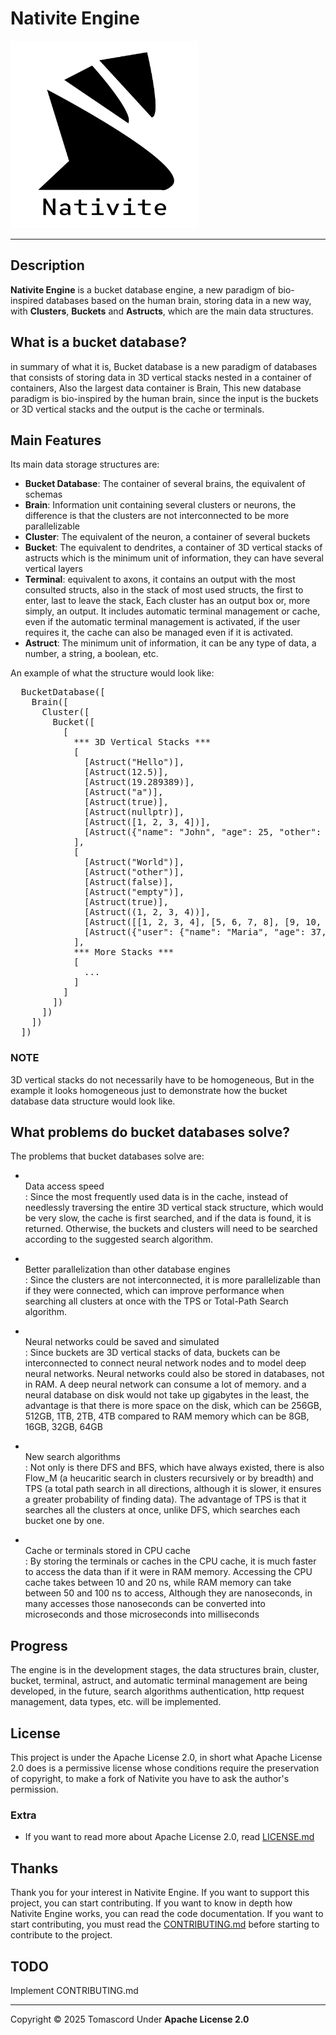 # Nativite Engine

<div class="nativite-image">
  <img src="./Public/Assets/nativite-with-text.png" width="300" height="300" alt="Nativite Logo">
</div>

---

## Description

**Nativite Engine** is a bucket database engine, a new paradigm of bio-inspired databases
based on the human brain, storing data in a new way, with **Clusters**, **Buckets** and **Astructs**,
which are the main data structures.

## What is a bucket database?

in summary of what it is, Bucket database is a new paradigm of databases that 
consists of storing data in 3D vertical stacks nested in a container of containers,
Also the largest data container is Brain, This new database paradigm is bio-inspired by
the human brain, since the input is the buckets or 3D vertical stacks and the output is
the cache or terminals.

## Main Features

Its main data storage structures are:

- **Bucket Database**: The container of several brains, the equivalent of schemas 
- **Brain**: Information unit containing several clusters or neurons, the difference is
             that the clusters are not interconnected to be more parallelizable
- **Cluster**: The equivalent of the neuron, a container of several buckets
- **Bucket**: The equivalent to dendrites, a container of 3D vertical stacks of astructs which is the minimum
              unit of information,
              they can have several vertical layers
- **Terminal**: equivalent to axons, it contains an output with the most consulted structs,
                also in the stack of most used structs, the first to enter,
                last to leave the stack, Each cluster has an output box or, more simply,
                an output. It includes automatic terminal management or cache, even if the
                automatic terminal management is activated, if the user requires it, the cache
                can also be managed even if it is activated.
- **Astruct**: The minimum unit of information, it can be any type of data, a number,
               a string, a boolean, etc.

An example of what the structure would look like:

<pre>
  BucketDatabase([
    Brain([
      Cluster([
        Bucket([
          [
            *** 3D Vertical Stacks ***
            [   
              [Astruct("Hello")],
              [Astruct(12.5)],
              [Astruct(19.289389)],
              [Astruct("a")],
              [Astruct(true)],
              [Astruct(nullptr)],
              [Astruct([1, 2, 3, 4])],
              [Astruct({"name": "John", "age": 25, "other": {...}})]
            ],
            [   
              [Astruct("World")],
              [Astruct("other")],
              [Astruct(false)],
              [Astruct("empty")],
              [Astruct(true)],
              [Astruct((1, 2, 3, 4))],
              [Astruct([[1, 2, 3, 4], [5, 6, 7, 8], [9, 10, 11, 12], [13, 14, 15, 16]])],
              [Astruct({"user": {"name": "Maria", "age": 37, "metadata": [{...}]}}})]
            ],
            *** More Stacks ***
            [
              ...
            ]
          ]
        ])
      ])
    ])
  ])
</pre>

### NOTE
3D vertical stacks do not necessarily have to be homogeneous, But in the example it
looks homogeneous just to demonstrate how the bucket database data structure
would look like.

## What problems do bucket databases solve?

The problems that bucket databases solve are:

- <br>Data access speed</br>:
  Since the most frequently used data is in the cache, instead of needlessly traversing the entire 3D vertical stack structure, which would be very slow, the cache is first searched, and if the data is found, it is returned. Otherwise, the buckets and clusters will need to be searched according to the suggested search algorithm.

- <br>Better parallelization than other database engines</br>:
  Since the clusters are not interconnected, it is more parallelizable than
  if they were connected, which can improve performance when searching all clusters
  at once with the TPS or Total-Path Search algorithm.

- <br>Neural networks could be saved and simulated</br>:
  Since buckets are 3D vertical stacks of data, buckets can be interconnected
  to connect neural network nodes and to model deep neural networks. Neural networks
  could also be stored in databases, not in RAM. A deep neural network can consume a lot of memory.
  and a neural database on disk would not take up gigabytes in the least, the advantage is that there
  is more space on the disk, which can be 256GB, 512GB, 1TB, 2TB, 4TB compared to RAM memory which can 
  be 8GB, 16GB, 32GB, 64GB

- <br>New search algorithms</br>:
  Not only is there DFS and BFS, which have always existed, there is also Flow_M 
  (a heucaritic search in clusters recursively or by breadth) and TPS 
  (a total path search in all directions, although it is slower,
  it ensures a greater probability of finding data). The advantage of TPS is that it searches all
  the clusters at once, unlike DFS, which searches each bucket one by one.

- <br>Cache or terminals stored in CPU cache</br>:
  By storing the terminals or caches in the CPU cache, it is much faster to access the data
  than if it were in RAM memory. Accessing the CPU cache takes between 10 and 20 ns, while RAM
  memory can take between 50 and 100 ns to access, Although they are nanoseconds, in many accesses those nanoseconds can be converted into microseconds and those microseconds into milliseconds

## Progress

The engine is in the development stages, the data structures brain, cluster, bucket, terminal,
astruct, and automatic terminal management are being developed, in the future, search algorithms authentication, http request management, data types, etc. will be implemented.

## License

This project is under the Apache License 2.0, in short what Apache License 2.0
does is a permissive license whose conditions require the preservation of copyright,
to make a fork of Nativite you have to ask the author's permission.

### Extra
- If you want to read more about Apache License 2.0, read [LICENSE.md](./LICENSE.md)

## Thanks

Thank you for your interest in Nativite Engine. If you want to support this project, you can start contributing. If you want to know in depth how Nativite Engine works, you can read the code documentation. If you want to start contributing, you must read the [CONTRIBUTING.md](./CONTRIBUTING.md) before starting to contribute to the project.

## TODO
Implement CONTRIBUTING.md

---

Copyright © 2025 Tomascord
Under **Apache License 2.0**